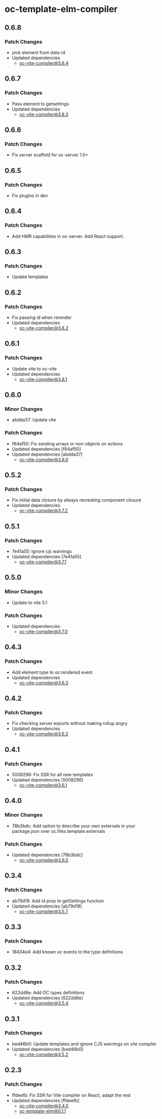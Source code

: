 # oc-template-elm-compiler

## 0.6.8

### Patch Changes

- pick element from data-id
- Updated dependencies
  - oc-vite-compiler@3.8.4

## 0.6.7

### Patch Changes

- Pass element to getsettings
- Updated dependencies
  - oc-vite-compiler@3.8.3

## 0.6.6

### Patch Changes

- Fix server scaffold for oc-server 1.0+

## 0.6.5

### Patch Changes

- Fix plugins in dev

## 0.6.4

### Patch Changes

- Add HMR capabilities in oc-server. Add React support.

## 0.6.3

### Patch Changes

- Update templates

## 0.6.2

### Patch Changes

- Fix passing id when rerender
- Updated dependencies
  - oc-vite-compiler@3.8.2

## 0.6.1

### Patch Changes

- Update vite to oc-vite
- Updated dependencies
  - oc-vite-compiler@3.8.1

## 0.6.0

### Minor Changes

- abdda37: Update vite

### Patch Changes

- f64af50: Fix sending arrays or non-objects on actions
- Updated dependencies [f64af50]
- Updated dependencies [abdda37]
  - oc-vite-compiler@3.8.0

## 0.5.2

### Patch Changes

- Fix initial data closure by always recreating component closure
- Updated dependencies
  - oc-vite-compiler@3.7.2

## 0.5.1

### Patch Changes

- 7e41a55: Ignore cjs warnings
- Updated dependencies [7e41a55]
  - oc-vite-compiler@3.7.1

## 0.5.0

### Minor Changes

- Update to vite 5.1

### Patch Changes

- Updated dependencies
  - oc-vite-compiler@3.7.0

## 0.4.3

### Patch Changes

- Add element type to oc:rendered event
- Updated dependencies
  - oc-vite-compiler@3.6.3

## 0.4.2

### Patch Changes

- Fix checking server exports without making rollup angry
- Updated dependencies
  - oc-vite-compiler@3.6.2

## 0.4.1

### Patch Changes

- 5008296: Fix SSR for all new templates
- Updated dependencies [5008296]
  - oc-vite-compiler@3.6.1

## 0.4.0

### Minor Changes

- 78b3bdc: Add option to describe your own externals in your package.json over oc.files.template.externals

### Patch Changes

- Updated dependencies [78b3bdc]
  - oc-vite-compiler@3.6.0

## 0.3.4

### Patch Changes

- ab79d18: Add id prop to getSettings function
- Updated dependencies [ab79d18]
  - oc-vite-compiler@3.5.7

## 0.3.3

### Patch Changes

- 18434e4: Add known oc events to the type definitions

## 0.3.2

### Patch Changes

- 622dd8e: Add OC types definitions
- Updated dependencies [622dd8e]
  - oc-vite-compiler@3.5.4

## 0.3.1

### Patch Changes

- bed46b0: Update templates and ignore CJS warnings on vite compiler
- Updated dependencies [bed46b0]
  - oc-vite-compiler@3.5.2

## 0.2.3

### Patch Changes

- ffdeefb: Fix SSR for Vite compiler on React, adapt the rest
- Updated dependencies [ffdeefb]
  - oc-vite-compiler@3.4.0
  - oc-template-elm@0.1.1
